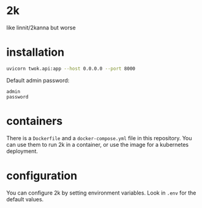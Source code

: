 # 2k

like linnit/2kanna but worse

# installation

```bash
uvicorn twok.api:app --host 0.0.0.0 --port 8000
```

Default admin password:

```
admin
password
```

# containers

There is a `Dockerfile` and a `docker-compose.yml` file in this repository. You can use them to run 2k in a container, or use the image for a kubernetes deployment.

# configuration

You can configure 2k by setting environment variables. Look in `.env` for the default values.
